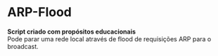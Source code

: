 # ARP-Flood
**Script criado com propósitos educacionais**  
Pode parar uma rede local através de flood de requisições ARP para o broadcast.  
